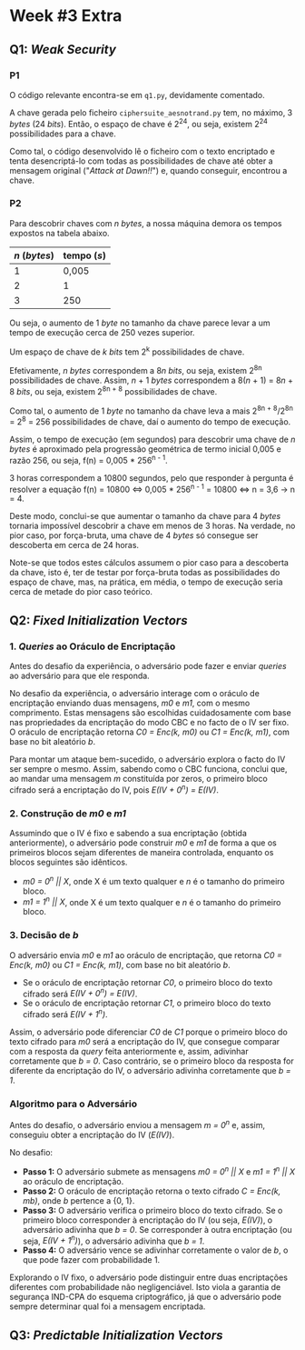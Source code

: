 # Week #3 Extra

## Q1: *Weak Security*

### P1

O código relevante encontra-se em `q1.py`, devidamente comentado.

A chave gerada pelo ficheiro `ciphersuite_aesnotrand.py` tem, no máximo, 3 *bytes* (24 *bits*).
Então, o espaço de chave é 2<sup>24</sup>, ou seja, existem 2<sup>24</sup> possibilidades para a chave.

Como tal, o código desenvolvido lê o ficheiro com o texto encriptado e tenta desencriptá-lo com todas as possibilidades de chave até obter a mensagem original ("*Attack at Dawn!!*") e, quando conseguir, encontrou a chave.

### P2

Para descobrir chaves com *n bytes*, a nossa máquina demora os tempos expostos na tabela abaixo.

| *n* (*bytes*) | tempo (*s*) |
| ------- | ----------- |
| 1 | 0,005 |
| 2 | 1 |
| 3 | 250 |

Ou seja, o aumento de 1 *byte* no tamanho da chave parece levar a um tempo de execução cerca de 250 vezes superior.

Um espaço de chave de *k* *bits* tem 2<sup>k</sup> possibilidades de chave.

Efetivamente, *n bytes* correspondem a 8*n* *bits*, ou seja, existem 2<sup>8n</sup> possibilidades de chave.
Assim, *n* + 1 *bytes* correspondem a 8(*n* + 1) = 8*n* + 8 *bits*, ou seja, existem 2<sup>8n + 8</sup> possibilidades de chave.

Como tal, o aumento de 1 *byte* no tamanho da chave leva a mais 2<sup>8n + 8</sup>/2<sup>8n</sup> = 2<sup>8</sup> = 256 possibilidades de chave, daí o aumento do tempo de execução.

Assim, o tempo de execução (em segundos) para descobrir uma chave de *n* *bytes* é aproximado pela progressão geométrica de termo inicial 0,005 e razão 256, ou seja, f(n) = 0,005 * 256<sup>n - 1</sup>.

3 horas correspondem a 10800 segundos, pelo que responder à pergunta é resolver a equação f(n) = 10800 <=> 0,005 * 256<sup>n - 1</sup> = 10800 <=> n = 3,6 -> n = 4.

Deste modo, conclui-se que aumentar o tamanho da chave para 4 *bytes* tornaria impossível descobrir a chave em menos de 3 horas.
Na verdade, no pior caso, por força-bruta, uma chave de 4 *bytes* só consegue ser descoberta em cerca de 24 horas.

Note-se que todos estes cálculos assumem o pior caso para a descoberta da chave, isto é, ter de testar por força-bruta todas as possibilidades do espaço de chave, mas, na prática, em média, o tempo de execução seria cerca de metade do pior caso teórico.

## Q2: *Fixed Initialization Vectors*

### 1. *Queries* ao Oráculo de Encriptação

Antes do desafio da experiência, o adversário pode fazer e enviar *queries* ao adversário para que ele responda.

No desafio da experiência, o adversário interage com o oráculo de encriptação enviando duas mensagens, *m0* e *m1*, com o mesmo comprimento.
Estas mensagens são escolhidas cuidadosamente com base nas propriedades da encriptação do modo CBC e no facto de o IV ser fixo.
O oráculo de encriptação retorna *C0 = Enc(k, m0)* ou *C1 = Enc(k, m1)*, com base no bit aleatório *b*.

Para montar um ataque bem-sucedido, o adversário explora o facto do IV ser sempre o mesmo.
Assim, sabendo como o CBC funciona, conclui que, ao mandar uma mensagem *m* constituída por zeros, o primeiro bloco cifrado será a encriptação do IV, pois *E(IV + 0<sup>n</sup>) = E(IV)*.

### 2. Construção de *m0* e *m1*

Assumindo que o IV é fixo e sabendo a sua encriptação (obtida anteriormente), o adversário pode construir *m0* e *m1* de forma a que os primeiros blocos sejam diferentes de maneira controlada, enquanto os blocos seguintes são idênticos.

 - *m0 = 0<sup>n</sup> || X*, onde X é um texto qualquer e *n* é o tamanho do primeiro bloco.
 - *m1 = 1<sup>n</sup> || X*, onde X é um texto qualquer e *n* é o tamanho do primeiro bloco.

### 3. Decisão de *b*

O adversário envia *m0* e *m1* ao oráculo de encriptação, que retorna *C0 = Enc(k, m0)* ou *C1 = Enc(k, m1)*, com base no bit aleatório *b*.

- Se o oráculo de encriptação retornar *C0*, o primeiro bloco do texto cifrado será *E(IV + 0<sup>n</sup>) = E(IV)*.
- Se o oráculo de encriptação retornar *C1*, o primeiro bloco do texto cifrado será *E(IV + 1<sup>n</sup>)*.

Assim, o adversário pode diferenciar *C0* de *C1* porque o primeiro bloco do texto cifrado para *m0* será a encriptação do IV, que consegue comparar com a resposta da *query* feita anteriormente e, assim, adivinhar corretamente que *b = 0*.
Caso contrário, se o primeiro bloco da resposta for diferente da encriptação do IV, o adversário adivinha corretamente que *b = 1*.

### Algoritmo para o Adversário

Antes do desafio, o adversário enviou a mensagem *m = 0<sup>n</sup>* e, assim, conseguiu obter a encriptação do IV (*E(IV)*).

No desafio:
- **Passo 1:** O adversário submete as mensagens *m0 = 0<sup>n</sup> || X* e *m1 = 1<sup>n</sup> || X* ao oráculo de encriptação.
- **Passo 2:** O oráculo de encriptação retorna o texto cifrado *C = Enc(k, mb)*, onde *b* pertence a {0, 1}.
- **Passo 3:** O adversário verifica o primeiro bloco do texto cifrado. Se o primeiro bloco corresponder à encriptação do IV (ou seja, *E(IV)*), o adversário adivinha que *b = 0*. Se corresponder à outra encriptação (ou seja, *E(IV + 1<sup>n</sup>)*), o adversário adivinha que *b = 1*.
- **Passo 4:** O adversário vence se adivinhar corretamente o valor de *b*, o que pode fazer com probabilidade 1.

Explorando o IV fixo, o adversário pode distinguir entre duas encriptações diferentes com probabilidade não negligenciável.
Isto viola a garantia de segurança IND-CPA do esquema criptográfico, já que o adversário pode sempre determinar qual foi a mensagem encriptada.

## Q3: *Predictable Initialization Vectors*



